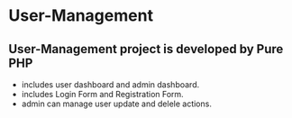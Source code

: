 # User-Management
## User-Management project is developed by Pure PHP

- includes user dashboard and admin dashboard.
- includes Login Form and Registration Form.
- admin can manage user update and delele actions.

